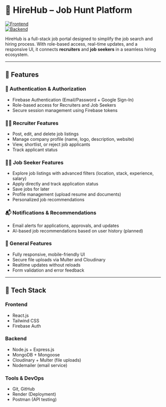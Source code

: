 # 🚀 HireHub – Job Hunt Platform

[![Frontend](https://img.shields.io/badge/Frontend-Deployed-green)](https://hirehub-gz47.onrender.com)  
[![Backend](https://img.shields.io/badge/Backend-Deployed-blue)](https://hirehub-backend-o059.onrender.com)

HireHub is a full-stack job portal designed to simplify the job search and hiring process. With role-based access, real-time updates, and a responsive UI, it connects **recruiters** and **job seekers** in a seamless hiring ecosystem.

---

## 🎯 Features

### 🔐 Authentication & Authorization
- Firebase Authentication (Email/Password + Google Sign-In)
- Role-based access for Recruiters and Job Seekers
- Secure session management using Firebase tokens

### 🧑‍💼 Recruiter Features
- Post, edit, and delete job listings
- Manage company profile (name, logo, description, website)
- View, shortlist, or reject job applicants
- Track applicant status

### 👩‍💻 Job Seeker Features
- Explore job listings with advanced filters (location, stack, experience, salary)
- Apply directly and track application status
- Save jobs for later
- Profile management (upload resume and documents)
- Personalized job recommendations

### 📬 Notifications & Recommendations
- Email alerts for applications, approvals, and updates
- AI-based job recommendations based on user history (planned)

### 🧩 General Features
- Fully responsive, mobile-friendly UI
- Secure file uploads via Multer and Cloudinary
- Realtime updates without reloads
- Form validation and error feedback

---

## 🧪 Tech Stack

### Frontend
- React.js
- Tailwind CSS
- Firebase Auth

### Backend
- Node.js + Express.js
- MongoDB + Mongoose
- Cloudinary + Multer (file uploads)
- Nodemailer (email service)

### Tools & DevOps
- Git, GitHub
- Render (Deployment)
- Postman (API testing)
